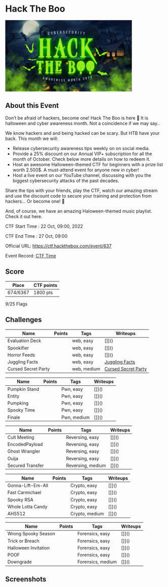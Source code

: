 # Hack The Boo
<img src="./HTBoo-banner.png" width="400"/>


## About this Event

Don’t be afraid of hackers, become one! Hack The Boo is here 🎃
It is halloween and cyber awareness month. Not a coincidence if we may say.. 

We know hackers and and being hacked can be scary. But HTB have your back. 
This month we will:
- Release cybersecurity awareness tips weekly on on social media.  
- Provide a 25% discount on our Annual VIP+ subscription for all the month of October. Check below more details on how to redeem it.
 - Host an awesome Halloween-themed CTF for beginners with a prize list worth 2.500$. A must-attend event for anyone new in cyber!
- Host a live event on our YouTube channel, discussing with you the biggest cybersecurity attacks of the past decades.

Share the tips with your friends, play the CTF, watch our amazing stream and use the discount code to secure your training and protection from hackers… Or become one! 👻

And, of course, we have an amazing Haloween-themed music playlist. Check it out here. 

CTF Start Time :  22 Oct, 09:00, 2022

CTF End Time : 27 Oct, 09:00

Official URL: https://ctf.hackthebox.com/event/637

Event Record: [CTF Time](https://ctftime.org/event/1567)


## Score

| Place | CTF points |
|-------|------------|
| 674/6367| 1800 pts |

9/25 Flags

## Challenges
| Name | Points | Tags | Writeups |
|------|--------|------|----------|
|Evaluation Deck | |web, easy|[]]()|
|Spookifier | |web, easy|[]]()|
|Horror Feeds| |web, easy|[]]()|
|Juggling Facts| |web, easy|[Juggling Facts](./Juggling%20Facts/README.md)|
|Cursed Secret Party| |web, medium|[Cursed Secret Party](./Cursed%20Secret%20Party/README.md)|

| Name | Points | Tags | Writeups |
|------|--------|------|----------|
|Pumpkin Stand| |Pwn, easy|[]]()|
|Entity| |Pwn, easy|[]]()|
|Pumpking| |Pwn, easy|[]]()|
|Spooky Time| |Pwn, easy|[]]()|
|Finale| |Pwn, medium|[]]()|

| Name | Points | Tags | Writeups |
|------|--------|------|----------|
|Cult Meeting| |Reversing, easy|[]]()|
|EncodedPayload| |Reversing, easy|[]]()|
|Ghost Wrangler| |Reversing, easy|[]]()|
|Ouija| |Reversing, easy|[]]()|
|Secured Transfer| |Reversing, medium|[]]()|

| Name | Points | Tags | Writeups |
|------|--------|------|----------|
|Gonna-Lift-Em-All| |Crypto, easy |[]]()|
|Fast Carmichael||Crypto, easy |[]]()|
|Spooky RSA| |Crypto, easy |[]]()|
|Whole Lotta Candy| |Crypto, easy |[]]()|
|AHS512| |Crypto, medium|[]]()|

| Name | Points | Tags | Writeups |
|------|--------|------|----------|
|Wrong Spooky Season| |Forensics, easy|[]]()|
|Trick or Breach| |Forensics, easy|[]]()|
|Halloween Invitation| |Forensics, easy|[]]()|
|POOF| |Forensics, easy|[]]()|
|Downgrade| |Forensics, medium|[]]()|






## Screenshots
